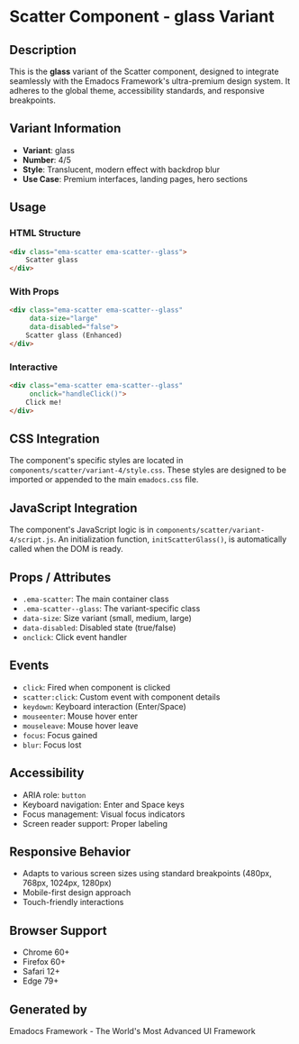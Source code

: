 # Scatter Component - glass Variant

## Description
This is the **glass** variant of the Scatter component, designed to integrate seamlessly with the Emadocs Framework's ultra-premium design system. It adheres to the global theme, accessibility standards, and responsive breakpoints.

## Variant Information
- **Variant**: glass
- **Number**: 4/5
- **Style**: Translucent, modern effect with backdrop blur
- **Use Case**: Premium interfaces, landing pages, hero sections

## Usage

### HTML Structure
```html
<div class="ema-scatter ema-scatter--glass">
    Scatter glass
</div>
```

### With Props
```html
<div class="ema-scatter ema-scatter--glass" 
     data-size="large" 
     data-disabled="false">
    Scatter glass (Enhanced)
</div>
```

### Interactive
```html
<div class="ema-scatter ema-scatter--glass" 
     onclick="handleClick()">
    Click me!
</div>
```

## CSS Integration
The component's specific styles are located in `components/scatter/variant-4/style.css`. These styles are designed to be imported or appended to the main `emadocs.css` file.

## JavaScript Integration
The component's JavaScript logic is in `components/scatter/variant-4/script.js`. An initialization function, `initScatterGlass()`, is automatically called when the DOM is ready.

## Props / Attributes
- `.ema-scatter`: The main container class
- `.ema-scatter--glass`: The variant-specific class
- `data-size`: Size variant (small, medium, large)
- `data-disabled`: Disabled state (true/false)
- `onclick`: Click event handler

## Events
- `click`: Fired when component is clicked
- `scatter:click`: Custom event with component details
- `keydown`: Keyboard interaction (Enter/Space)
- `mouseenter`: Mouse hover enter
- `mouseleave`: Mouse hover leave
- `focus`: Focus gained
- `blur`: Focus lost

## Accessibility
- ARIA role: `button`
- Keyboard navigation: Enter and Space keys
- Focus management: Visual focus indicators
- Screen reader support: Proper labeling

## Responsive Behavior
- Adapts to various screen sizes using standard breakpoints (480px, 768px, 1024px, 1280px)
- Mobile-first design approach
- Touch-friendly interactions

## Browser Support
- Chrome 60+
- Firefox 60+
- Safari 12+
- Edge 79+

## Generated by
Emadocs Framework - The World's Most Advanced UI Framework

